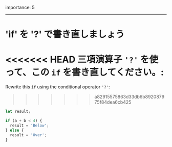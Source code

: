 importance: 5

---

# 'if' を '?' で書き直しましょう

<<<<<<< HEAD
三項演算子 `'?'` を使って、この `if` を書き直してください。:
=======
Rewrite this `if` using the conditional operator `'?'`:
>>>>>>> a82915575863d33db6b892087975f84dea6cb425

```js
let result;

if (a + b < 4) {
  result = 'Below';
} else {
  result = 'Over';
}
```
